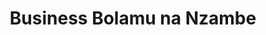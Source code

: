 ---
title: "Business Bolamu na Nzambe"
url: /kinshasa/business-bolamu-na-nzambe/
shop: Elektronik
---